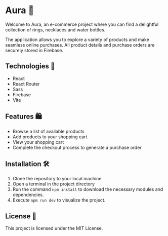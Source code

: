 # Aura 🌟

Welcome to Aura, an e-commerce project where you can find a delightful collection of rings, necklaces and water bottles.

The application allows you to explore a variety of products and make seamless online purchases. All product details and purchase orders are securely stored in Firebase.

## Technologies 🚀

- React
- React Router
- Sass
- Firebase
- Vite

## Features 🛍️

- Browse a list of available products
- Add products to your shopping cart
- View your shopping cart
- Complete the checkout process to generate a purchase order

## Installation 🛠️

1. Clone the repository to your local machine
2. Open a terminal in the project directory
3. Run the command `npm install` to download the necessary modules and dependencies.
4. Execute `npm run dev` to visualize the project.

## License 📜

This project is licensed under the MIT License.
